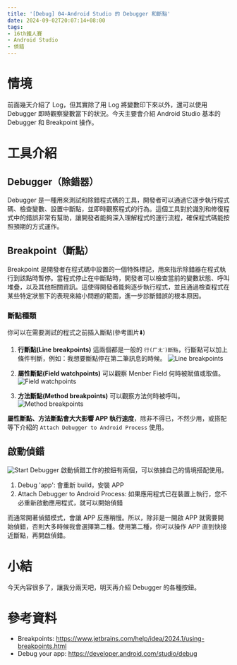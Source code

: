```yaml
---
title: '[Debug] 04-Android Studio 的 Debugger 和斷點'
date: 2024-09-02T20:07:14+08:00
tags:
- 16th鐵人賽
- Android Studio
- 偵錯
---
```


# 情境
前面幾天介紹了 Log，但其實除了用 Log 將變數印下來以外，還可以使用 Debugger 即時觀察變數當下的狀況。今天主要會介紹 Android Studio 基本的 Debugger 和 Breakpoint 操作。
<!-- more -->

# 工具介紹
## Debugger（除錯器）
Debugger 是一種用來測試和除錯程式碼的工具，開發者可以通過它逐步執行程式碼、檢查變數、設置中斷點，並即時觀察程式的行為。這個工具對於識別和修復程式中的錯誤非常有幫助，讓開發者能夠深入理解程式的運行流程，確保程式碼能按照預期的方式運作。

## Breakpoint（斷點）
Breakpoint 是開發者在程式碼中設置的一個特殊標記，用來指示除錯器在程式執行到該點時暫停。當程式停止在中斷點時，開發者可以檢查當前的變數狀態、呼叫堆疊，以及其他相關資訊。這使得開發者能夠逐步執行程式，並且通過檢查程式在某些特定狀態下的表現來縮小問題的範圍，進一步診斷錯誤的根本原因。

### 斷點種類
你可以在需要測試的程式之前插入斷點(參考圖片⬇️)
1. **行斷點(Line breakpoints)**
這兩個都是一般的 `行(ㄏㄤˊ)斷點`，行斷點可以加上條件判斷，例如：我想要斷點停在第二筆訊息的時候。
![Line breakpoints](LineBreakpoints.png)

2. **屬性斷點(Field watchpoints)**
可以觀察 Menber Field 何時被賦值或取值。
![Field watchpoints](FieldWatchpoints.png)

3. **方法斷點(Method breakpoints)**
可以觀察方法何時被呼叫。
![Method breakpoints](MethodBreakpoints.png)

**屬性斷點、方法斷點會大大影響 APP 執行速度**，除非不得已，不然少用，或搭配等下介紹的 `Attach Debugger to Android Process` 使用。

## 啟動偵錯
![Start Debugger](StartDebugger.png)
啟動偵錯工作的按鈕有兩個，可以依據自己的情境搭配使用。
1. Debug 'app': 會重新 build，安裝 APP
2. Attach Debugger to Android Process: 如果應用程式已在裝置上執行，您不必重新啟動應用程式，就可以開始偵錯

而通常開著偵錯模式，會讓 APP 反應稍慢。所以，除非是一開啟 APP 就需要開始偵錯，否則大多時候我會選擇第二種。使用第二種，你可以操作 APP 直到快接近斷點，再開啟偵錯。

# 小結
今天內容很多了，讓我分兩天吧，明天再介紹 Debugger 的各種按鈕。

# 參考資料
- Breakpoints: https://www.jetbrains.com/help/idea/2024.1/using-breakpoints.html
- Debug your app: https://developer.android.com/studio/debug
